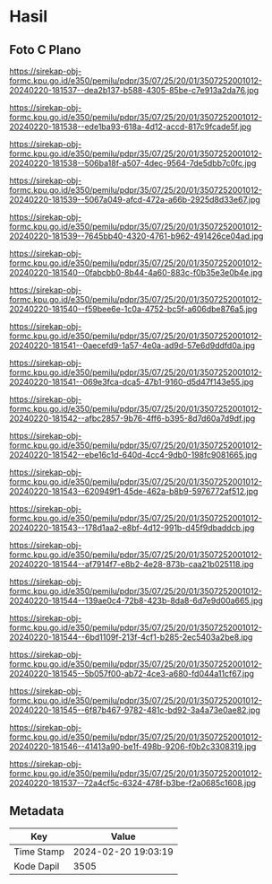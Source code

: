 # Hasil

## Foto C Plano

https://sirekap-obj-formc.kpu.go.id/e350/pemilu/pdpr/35/07/25/20/01/3507252001012-20240220-181537--dea2b137-b588-4305-85be-c7e913a2da76.jpg

https://sirekap-obj-formc.kpu.go.id/e350/pemilu/pdpr/35/07/25/20/01/3507252001012-20240220-181538--ede1ba93-618a-4d12-accd-817c9fcade5f.jpg

https://sirekap-obj-formc.kpu.go.id/e350/pemilu/pdpr/35/07/25/20/01/3507252001012-20240220-181538--506ba18f-a507-4dec-9564-7de5dbb7c0fc.jpg

https://sirekap-obj-formc.kpu.go.id/e350/pemilu/pdpr/35/07/25/20/01/3507252001012-20240220-181539--5067a049-afcd-472a-a66b-2925d8d33e67.jpg

https://sirekap-obj-formc.kpu.go.id/e350/pemilu/pdpr/35/07/25/20/01/3507252001012-20240220-181539--7645bb40-4320-4761-b962-491426ce04ad.jpg

https://sirekap-obj-formc.kpu.go.id/e350/pemilu/pdpr/35/07/25/20/01/3507252001012-20240220-181540--0fabcbb0-8b44-4a60-883c-f0b35e3e0b4e.jpg

https://sirekap-obj-formc.kpu.go.id/e350/pemilu/pdpr/35/07/25/20/01/3507252001012-20240220-181540--f59bee6e-1c0a-4752-bc5f-a606dbe876a5.jpg

https://sirekap-obj-formc.kpu.go.id/e350/pemilu/pdpr/35/07/25/20/01/3507252001012-20240220-181541--0aecefd9-1a57-4e0a-ad9d-57e6d9ddfd0a.jpg

https://sirekap-obj-formc.kpu.go.id/e350/pemilu/pdpr/35/07/25/20/01/3507252001012-20240220-181541--069e3fca-dca5-47b1-9160-d5d47f143e55.jpg

https://sirekap-obj-formc.kpu.go.id/e350/pemilu/pdpr/35/07/25/20/01/3507252001012-20240220-181542--afbc2857-9b76-4ff6-b395-8d7d60a7d9df.jpg

https://sirekap-obj-formc.kpu.go.id/e350/pemilu/pdpr/35/07/25/20/01/3507252001012-20240220-181542--ebe16c1d-640d-4cc4-9db0-198fc9081665.jpg

https://sirekap-obj-formc.kpu.go.id/e350/pemilu/pdpr/35/07/25/20/01/3507252001012-20240220-181543--620949f1-45de-462a-b8b9-5976772af512.jpg

https://sirekap-obj-formc.kpu.go.id/e350/pemilu/pdpr/35/07/25/20/01/3507252001012-20240220-181543--178d1aa2-e8bf-4d12-991b-d45f9dbaddcb.jpg

https://sirekap-obj-formc.kpu.go.id/e350/pemilu/pdpr/35/07/25/20/01/3507252001012-20240220-181544--af7914f7-e8b2-4e28-873b-caa21b025118.jpg

https://sirekap-obj-formc.kpu.go.id/e350/pemilu/pdpr/35/07/25/20/01/3507252001012-20240220-181544--139ae0c4-72b8-423b-8da8-6d7e9d00a665.jpg

https://sirekap-obj-formc.kpu.go.id/e350/pemilu/pdpr/35/07/25/20/01/3507252001012-20240220-181544--6bd1109f-213f-4cf1-b285-2ec5403a2be8.jpg

https://sirekap-obj-formc.kpu.go.id/e350/pemilu/pdpr/35/07/25/20/01/3507252001012-20240220-181545--5b057f00-ab72-4ce3-a680-fd044a11cf67.jpg

https://sirekap-obj-formc.kpu.go.id/e350/pemilu/pdpr/35/07/25/20/01/3507252001012-20240220-181545--6f87b467-9782-481c-bd92-3a4a73e0ae82.jpg

https://sirekap-obj-formc.kpu.go.id/e350/pemilu/pdpr/35/07/25/20/01/3507252001012-20240220-181546--41413a90-be1f-498b-9206-f0b2c3308319.jpg

https://sirekap-obj-formc.kpu.go.id/e350/pemilu/pdpr/35/07/25/20/01/3507252001012-20240220-181537--72a4cf5c-6324-478f-b3be-f2a0685c1608.jpg


## Metadata

| Key        | Value               |
| ---------- | ------------------- |
| Time Stamp | 2024-02-20 19:03:19 |
| Kode Dapil | 3505                |



